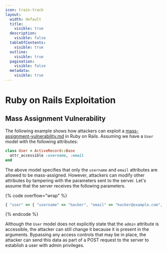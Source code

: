 ```yaml
---
icon: train-track
layout:
  width: default
  title:
    visible: true
  description:
    visible: false
  tableOfContents:
    visible: true
  outline:
    visible: true
  pagination:
    visible: false
  metadata:
    visible: true
---
```


# Ruby on Rails Exploitation

## Mass Assignment Vulnerability

The following example shows how attackers can exploit a  [mass-assignment-vulnerability.md](../web-attacks/mass-assignment-vulnerability.md "mention") in Ruby on Rails. Assuming we have a `User` model with the following attributes:

```ruby
class User < ActiveRecord::Base
  attr_accessible :username, :email
end
```

The above model specifies that only the `username` and `email` attributes are allowed to be mass-assigned. However, attackers can modify other attributes by tampering with the parameters sent to the server. Let's assume that the server receives the following parameters.

{% code overflow="wrap" %}
```javascript
{ "user" => { "username" => "hacker", "email" => "hacker@example.com", "admin" => true } }
```
{% endcode %}

Although the `User` model does not explicitly state that the `admin` attribute is accessible, the attacker can still change it because it is present in the arguments. Bypassing any access controls that may be in place, the attacker can send this data as part of a POST request to the server to establish a user with admin privileges.
